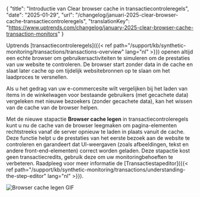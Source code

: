 {
  "title": "Introductie van Clear browser cache in transactiecontroleregels",
  "date": "2025-01-29",
  "url": "/changelog/januari-2025-clear-browser-cache-transactiecontroleregels",
  "translationKey": "https://www.uptrends.com/changelog/january-2025-clear-browser-cache-transaction-monitors"
}

Uptrends [transactiecontroleregels]({{< ref path="/support/kb/synthetic-monitoring/transactions/transactions-overview" lang="nl" >}}) openen altijd een echte browser om gebruikersactiviteiten te simuleren om de prestaties van uw website te controleren. De browser start zonder data in de cache en slaat later cache op om tijdelijk websitebronnen op te slaan om het laadproces te versnellen.

Als u het gedrag van uw e-commercesite wilt vergelijken bij het laden van items in de winkelwagen voor bestaande gebruikers (met gecachete data) vergeleken met nieuwe bezoekers (zonder gecachete data), kan het wissen van de cache van de browser helpen.

Met de nieuwe stapactie **Browser cache legen** in transactiecontroleregels kunt u nu de cache van de browser leegmaken om pagina-elementen rechtstreeks vanaf de server opnieuw te laden in plaats vanuit de cache. Deze functie helpt u de prestaties van het eerste bezoek aan de website te controleren en garandeert dat UI-weergaven (zoals afbeeldingen, tekst en andere front-end-elementen) correct worden geladen. Deze stapactie kost geen transactiecredits, gebruik deze om uw monitoringbehoeften te verbeteren. Raadpleeg voor meer informatie de [Transactiestapeditor]({{< ref path="/support/kb/synthetic-monitoring/transactions/understanding-the-step-editor" lang="nl" >}}).

![Browser cache legen GIF](/img/content/gif-transaction-clear-browser-cache.gif)